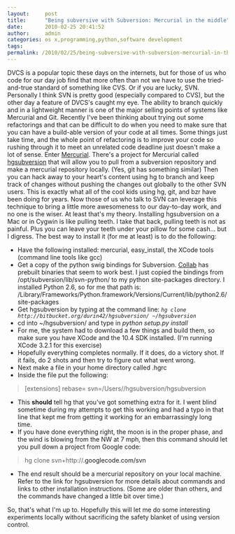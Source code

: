 ```yaml
---
layout:     post
title:      "Being subversive with Subversion: Mercurial in the middle"
date:       2010-02-25 20:41:52
author:     admin
categories: os x,programming,python,software development
tags:  
permalink: /2010/02/25/being-subversive-with-subversion-mercurial-in-the-middle/
---
```

DVCS is a popular topic these days on the internets, but for those of us who code for our day job find that more often than not we have to use the tried-and-true standard of something like CVS. Or if you are lucky, SVN. Personally I think SVN is pretty good (especially compared to CVS), but the other day a feature of DVCS's caught my eye. The ability to branch quickly and in a lightweight manner is one of the major selling points of systems like Mercurial and Git. Recently I've been thinking about trying out some refactorings and that can be difficult to do when you need to make sure that you can have a build-able version of your code at all times. Some things just take time, and the whole point of refactoring is to improve your code so rushing through it to meet an unrelated code deadline just doesn't make a lot of sense. Enter [Mercurial](http://mercurial.selenic.com). There's a project for Mercurial called [hgsubversion](http://mercurial.selenic.com/wiki/HgSubversion) that will allow you to pull from a subversion repository and make a mercurial repository locally. (Yes, git has something similar) Then you can hack away to your heart's content using hg to branch and keep track of changes without pushing the changes out globally to the other SVN users. This is exactly what all of the cool kids using hg, git, and bzr have been doing for years. Now those of us who talk to SVN can leverage this technique to bring a little more awesomeness to our day-to-day work, and no one is the wiser. At least that's my theory. Installing hgsubversion on a Mac or in Cygwin is like pulling teeth. I take that back, pulling teeth is not as painful. Plus you can leave your teeth under your pillow for some cash... but I digress. The best way to install it (for me at least) is to do the following: 

  * Have the following installed: mercurial, easy_install, the XCode tools (command line tools like gcc)
  * Get a copy of the python swig bindings for Subversion. [Collab](http://www.collab.net/downloads/community/) has prebuilt binaries that seem to work best. I just copied the bindings from /opt/subversion/lib/svn-python/ to my python site-packages directory. I installed Python 2.6, so for me that path is: /Library/Frameworks/Python.framework/Versions/Current/lib/python2.6/site-packages
  * Get hgsubversion by typing at the command line: _`hg clone http://bitbucket.org/durin42/hgsubversion/ ~/hgsubversion`_
  * cd into ~/hgsubversion/ and type in _python setup.py install_
  * For me, the system had to download a few things and build them, so make sure you have XCode and the 10.4 SDK installed. (I'm running XCode 3.2.1 for this exercise)
  * Hopefully everything completes normally. If it does, do a victory shot. If it fails, do 2 shots and then try to figure out what went wrong.
  * Next make a file in your home directory called .hgrc
  * Inside the file put the following:



> [extensions] rebase= svn=/Users/<YOUR USERNAME>/hgsubversion/hgsubversion

  * This **should** tell hg that you've got something extra for it. I went blind sometime during my attempts to get this working and had a typo in that line that kept me from getting it working for an embarrassingly long time.
  * If you have done everything right, the moon is in the proper phase, and the wind is blowing from the NW at 7 mph, then this command should let you pull down a project from Google code:



> hg clone svn+http://<A PROJECT OF YOUR CHOICE>.googlecode.com/svn <WHATEVER DIR>

  * The end result should be a mercurial repository on your local machine. Refer to the link for hgsubversion for more details about commands and links to other installation instructions. (Some are older than others, and the commands have changed a little bit over time.)

So, that's what I'm up to. Hopefully this will let me do some interesting experiments locally without sacrificing the safety blanket of using version control.
